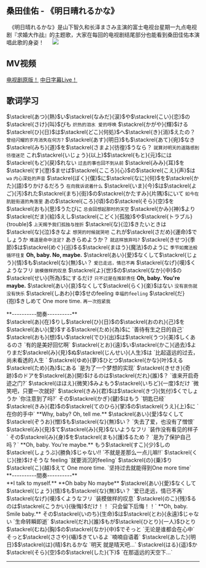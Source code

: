 ## 桑田佳佑 - 《明日晴れるかな》
　《明日晴れるかな》是山下智久和长泽まさみ主演的富士电视台星期一九点电视剧『求婚大作战』的主题歌，大家在每回的电视剧结尾部分也能看到桑田佳佑本演唱此歌的身姿！
　
![](https://ss0.bdstatic.com/94oJfD_bAAcT8t7mm9GUKT-xh_/timg?image&quality=100&size=b4000_4000&sec=1489292650&di=105498da93f7ef39d04298cefe025189&src=http://img4.duitang.com/uploads/item/201309/21/20130921120941_aNy5A.jpeg)
## MV视频
[电视剧原版！](http://music.163.com/#/mv?id=5330887)
[中日字幕Live！](http://www.iqiyi.com/w_19rqygnvrx.html)


## 歌词学习
$\stackrel{あつ}{熱}$い$\stackrel{なみだ}{涙}$や$\stackrel{こい}{恋}$の$\stackrel{さけ}{叫}$びも
`炽热的泪水 爱的呼唤`
$\stackrel{かがや}{輝}$ける$\stackrel{ひ}{日}$は$\stackrel{どこ}{何処}$へ$\stackrel{き}{消}$えたの？
`曾经闪耀的岁月消失在何方?`
$\stackrel{あす}{明日}$も$\stackrel{あて}{宛}$なき$\stackrel{みち}{道}$を$\stackrel{さまよ}{彷徨}$うなら？
`就算对明天的道路感到彷徨迷茫`
これ$\stackrel{いじょう}{以上}$$\stackrel{もと}{元}$には$\stackrel{もど}{戻}$れない
`过去的事也回不到从前`
$\stackrel{みみ}{耳}$を$\stackrel{す}{澄}$ませば$\stackrel{こころ}{心}$の$\stackrel{こえ}{声}$は`wa`
`内心深处的声音`
$\stackrel{ぼく}{僕}$に$\stackrel{なに}{何}$を$\stackrel{かた}{語}$りかけるだろう
`在向我诉说着什么`
$\stackrel{いま}{今}$は$\stackrel{よご}{汚}$れた$\stackrel{まち}{街}$の$\stackrel{かたすみ}{片隅}$にいて
`如今在肮脏街道的角落里`
あの$\stackrel{ころ}{頃}$の$\stackrel{そら}{空}$を$\stackrel{おも}{思}$うたびに
`总会回想起那时的天空`
$\stackrel{かみ}{神}$より$\stackrel{だま}{給}$えし$\stackrel{こどく}{孤独}$や$\stackrel{トラブル}{trouble}$
`上天赐予我们孤独与挫折`
$\stackrel{な}{泣}$きたいときは$\stackrel{な}{泣}$きなよ
`想哭的时候就哭吧`
これが$\stackrel{さだめ}{運命}$でしょうか
`难道是命中注定?`
あきらめようか？
`就这样放弃吗?`
$\stackrel{きせつ}{季節}$は$\stackrel{めぐ}{巡}$る$\stackrel{まほう}{魔法}$のように
`季节如魔法般循环往复`
**Oh, baby. No, maybe.**
$\stackrel{あい}{愛}$なくして$\stackrel{じょう}{情}$も$\stackrel{な}{無}$い？
`爱已走远，情已不再`
$\stackrel{なげ}{嘆}$くようなフリ
`装模做样的叹息`
$\stackrel{よ}{世}$の$\stackrel{なか}{中}$の$\stackrel{せい}{所為}$にするだけ
`只不过是在推卸责任`
**Oh, baby. You're maybe.**
$\stackrel{あい}{哀}$なくして$\stackrel{らく}{楽}$はない
`没有哀伤就没有快乐`
$\stackrel{しあわ}{幸}$せのfeeling
`幸福的feeling`
$\stackrel{だ}{抱}$きしめて One more time.
`再一次抱紧我`
<div/>
**----------間奏----------**
<div/>
$\stackrel{あ}{在}$りし$\stackrel{ひ}{日}$の$\stackrel{おのれ}{己}$を$\stackrel{あい}{愛}$する$\stackrel{ため}{為}$に
`善待有生之日的自己`
$\stackrel{おも}{想}$い$\stackrel{でひ}{出}$は$\stackrel{うつ}{美}$しくあるのさ
`有的是美好回忆啊`
$\stackrel{とお}{遠}$い$\stackrel{かこ}{過去}$よりまだ$\stackrel{み}{見}$ぬ$\stackrel{じんせい}{人生}$は
`比起遥远的过去，尚未看透的人生 `
$\stackrel{ゆめ}{夢}$ひとつ$\stackrel{かな}{叶}$える$\stackrel{ため}{為}$にある
`是为了一个梦想的实现`
$\stackrel{きせき}{奇跡}$のドアを$\stackrel{あ}{開}$けるのは$\stackrel{だれ}{誰}$？
`谁来开启奇迹之门?`
$\stackrel{ほほえ}{微笑}$みよもう$\stackrel{いちど}{一度}$だけ
`微笑吧，只要一次就好`
$\stackrel{きみ}{君}$は$\stackrel{きづ}{気付}$くでしょうか
`你注意到了吗?`
その$\stackrel{かぎ}{鍵}$はもう
`钥匙已经`
$\stackrel{きみ}{君}$の$\stackrel{てのひら}{掌}$の$\stackrel{うえ}{上}$に
`在你的手中`
**Why, baby? Oh, tell me.**
$\stackrel{あい}{愛}$なくして$\stackrel{ぞうお}{憎}$も$\stackrel{な}{無}$い？
`失去了爱，也没有了憎恨`
$\stackrel{み}{見}$て$\stackrel{み}{見}$ないようなフリ
`装作没有看见的样子`
その$\stackrel{み}{身}$を$\stackrel{まも}{護}$るため？
`是为了保护自己吗？`
**Oh, baby. You're maybe.**
もう$\stackrel{すこ}{少}$しの$\stackrel{しょうぶ}{勝負}$じゃない!!
`不就是差那么一点儿嘛!!`
$\stackrel{くじ}{挫}$けそうな feeling
`就要消沉的feeling`
$\stackrel{の}{乗}$り$\stackrel{こ}{越}$えて One more time.
`坚持过去就能得到One more time`
<div/>
**----------間奏----------**
<div/>
**I talk to myself.**
**Oh baby No maybe**
$\stackrel{あい}{愛}$なくして$\stackrel{じょう}{情}$も$\stackrel{な}{無}$い？
`爱已走远，情已不再`
$\stackrel{なげ}{嘆}$くようなフリ
`装模做样的叹息`
$\stackrel{のこ}{残}$るのは$\stackrel{こうかい}{後悔}$だけ！！
`只会留下后悔！！`
**Oh, baby. Smile baby.**
その$\stackrel{いのち}{生命}$は$\stackrel{とわ}{永遠}$じゃない
`生命转瞬即逝`
$\stackrel{だれ}{誰}$もが$\stackrel{ひとり}{一人}$ひとり$\stackrel{むね}{胸}$の$\stackrel{なか}{中}$でそっと
`无论是谁都会在心中`
そっと$\stackrel{ささや}{囁}$きているよ
`喃喃自语着`
$\stackrel{あした}{明日}$$\stackrel{は}{晴}$れるかな
`明天 就是晴天吧…`
$\stackrel{はる}{遥}$か$\stackrel{そら}{空}$の$\stackrel{した}{下}$
`在那遥远的天空下…`






---
